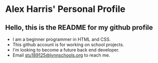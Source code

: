 # Alex Harris' Personal Profile
## Hello, this is the README for my github profile

- I am a beginner programmer in HTML and CSS.
- This github account is for working on school projects.
- I'm looking to become a future back end developer.
- Email stu189125@lynnschools.org to reach me.
